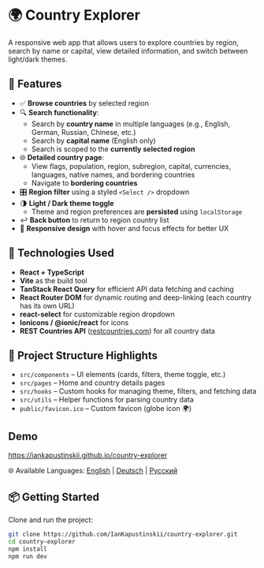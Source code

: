 # 🌍 Country Explorer

A responsive web app that allows users to explore countries by region, search by name or capital, view detailed information, and switch between light/dark themes.

## 🚀 Features

- ✅ **Browse countries** by selected region
- 🔍 **Search functionality**:
  - Search by **country name** in multiple languages (e.g., English, German, Russian, Chinese, etc.)
  - Search by **capital name** (English only)
  - Search is scoped to the **currently selected region**
- 🌐 **Detailed country page**:
  - View flags, population, region, subregion, capital, currencies, languages, native names, and bordering countries
  - Navigate to **bordering countries**
- 🎛️ **Region filter** using a styled `<Select />` dropdown
- 🌗 **Light / Dark theme toggle**
  - Theme and region preferences are **persisted** using `localStorage`
- ↩️ **Back button** to return to region country list
- 📱 **Responsive design** with hover and focus effects for better UX

## 🧩 Technologies Used

- **React + TypeScript**
- **Vite** as the build tool
- **TanStack React Query** for efficient API data fetching and caching
- **React Router DOM** for dynamic routing and deep-linking (each country has its own URL)
- **react-select** for customizable region dropdown
- **Ionicons / @ionic/react** for icons
- **REST Countries API** ([restcountries.com](https://restcountries.com/v3.1)) for all country data

## 📂 Project Structure Highlights

- `src/components` – UI elements (cards, filters, theme toggle, etc.)
- `src/pages` – Home and country details pages
- `src/hooks` – Custom hooks for managing theme, filters, and fetching data
- `src/utils` – Helper functions for parsing country data
- `public/favicon.ico` – Custom favicon (globe icon 🌍)

## Demo

https://iankapustinskii.github.io/country-explorer

🌐 Available Languages: [English](README.md) | [Deutsch](README.de.md) | [Русский](README.ru.md)

## 📦 Getting Started

Clone and run the project:

```bash
git clone https://github.com/IanKapustinskii/country-explorer.git
cd country-explorer
npm install
npm run dev

